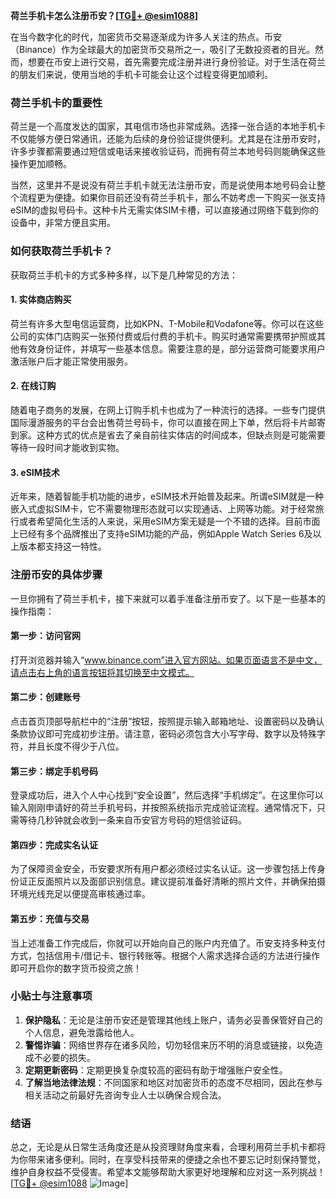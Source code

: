 **荷兰手机卡怎么注册币安？[[TG💪+ @esim1088](https://t.me/s/esim1088)]**

在当今数字化的时代，加密货币交易逐渐成为许多人关注的热点。币安（Binance）作为全球最大的加密货币交易所之一，吸引了无数投资者的目光。然而，想要在币安上进行交易，首先需要完成注册并进行身份验证。对于生活在荷兰的朋友们来说，使用当地的手机卡可能会让这个过程变得更加顺利。

### 荷兰手机卡的重要性

荷兰是一个高度发达的国家，其电信市场也非常成熟。选择一张合适的本地手机卡不仅能够方便日常通讯，还能为后续的身份验证提供便利。尤其是在注册币安时，许多步骤都需要通过短信或电话来接收验证码，而拥有荷兰本地号码则能确保这些操作更加顺畅。

当然，这里并不是说没有荷兰手机卡就无法注册币安，而是说使用本地号码会让整个流程更为便捷。如果你目前还没有荷兰手机卡，那么不妨考虑一下购买一张支持eSIM的虚拟号码卡。这种卡片无需实体SIM卡槽，可以直接通过网络下载到你的设备中，非常方便且实用。

### 如何获取荷兰手机卡？

获取荷兰手机卡的方式多种多样，以下是几种常见的方法：

#### 1. 实体商店购买
荷兰有许多大型电信运营商，比如KPN、T-Mobile和Vodafone等。你可以在这些公司的实体门店购买一张预付费或后付费的手机卡。购买时通常需要携带护照或其他有效身份证件，并填写一些基本信息。需要注意的是，部分运营商可能要求用户激活账户后才能正常使用服务。

#### 2. 在线订购
随着电子商务的发展，在网上订购手机卡也成为了一种流行的选择。一些专门提供国际漫游服务的平台会出售荷兰号码卡，你可以直接在网上下单，然后将卡片邮寄到家。这种方式的优点是省去了亲自前往实体店的时间成本，但缺点则是可能需要等待一段时间才能收到实物。

#### 3. eSIM技术
近年来，随着智能手机功能的进步，eSIM技术开始普及起来。所谓eSIM就是一种嵌入式虚拟SIM卡，它不需要物理形态就可以实现通话、上网等功能。对于经常旅行或者希望简化生活的人来说，采用eSIM方案无疑是一个不错的选择。目前市面上已经有多个品牌推出了支持eSIM功能的产品，例如Apple Watch Series 6及以上版本都支持这一特性。

### 注册币安的具体步骤

一旦你拥有了荷兰手机卡，接下来就可以着手准备注册币安了。以下是一些基本的操作指南：

#### 第一步：访问官网
打开浏览器并输入“www.binance.com”进入官方网站。如果页面语言不是中文，请点击右上角的语言按钮将其切换至中文模式。

#### 第二步：创建账号
点击首页顶部导航栏中的“注册”按钮，按照提示输入邮箱地址、设置密码以及确认条款协议即可完成初步注册。请注意，密码必须包含大小写字母、数字以及特殊字符，并且长度不得少于八位。

#### 第三步：绑定手机号码
登录成功后，进入个人中心找到“安全设置”，然后选择“手机绑定”。在这里你可以输入刚刚申请好的荷兰手机号码，并按照系统指示完成验证流程。通常情况下，只需等待几秒钟就会收到一条来自币安官方号码的短信验证码。

#### 第四步：完成实名认证
为了保障资金安全，币安要求所有用户都必须经过实名认证。这一步骤包括上传身份证正反面照片以及面部识别信息。建议提前准备好清晰的照片文件，并确保拍摄环境光线充足以便提高审核通过率。

#### 第五步：充值与交易
当上述准备工作完成后，你就可以开始向自己的账户内充值了。币安支持多种支付方式，包括信用卡/借记卡、银行转账等。根据个人需求选择合适的方法进行操作即可开启你的数字货币投资之旅！

### 小贴士与注意事项

1. **保护隐私**：无论是注册币安还是管理其他线上账户，请务必妥善保管好自己的个人信息，避免泄露给他人。
2. **警惕诈骗**：网络世界存在诸多风险，切勿轻信来历不明的消息或链接，以免造成不必要的损失。
3. **定期更新密码**：定期更换复杂度较高的密码有助于增强账户安全性。
4. **了解当地法律法规**：不同国家和地区对加密货币的态度不尽相同，因此在参与相关活动之前最好先咨询专业人士以确保合规合法。

### 结语

总之，无论是从日常生活角度还是从投资理财角度来看，合理利用荷兰手机卡都将为你带来诸多便利。同时，在享受科技带来的便捷之余也不要忘记时刻保持警觉，维护自身权益不受侵害。希望本文能够帮助大家更好地理解和应对这一系列挑战！[[TG💪+ @esim1088](https://t.me/s/esim1088) ![Image](https://i.postimg.cc/4NQfJmqS/Snipaste-2025-05-13-00-14-12.png)]